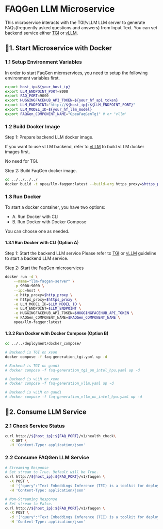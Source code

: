 # FAQGen LLM Microservice

This microservice interacts with the TGI/vLLM LLM server to generate FAQs(frequently asked questions and answers) from Input Text. You can set backend service either [TGI](../../../third_parties/tgi) or [vLLM](../../../third_parties/vllm).

## 🚀1. Start Microservice with Docker

### 1.1 Setup Environment Variables

In order to start FaqGen microservices, you need to setup the following environment variables first.

```bash
export host_ip=${your_host_ip}
export LLM_ENDPOINT_PORT=8008
export FAQ_PORT=9000
export HUGGINGFACEHUB_API_TOKEN=${your_hf_api_token}
export LLM_ENDPOINT="http://${host_ip}:${LLM_ENDPOINT_PORT}"
export LLM_MODEL_ID=${your_hf_llm_model}
export FAQGen_COMPONENT_NAME="OpeaFaqGenTgi" # or "vllm"
```

### 1.2 Build Docker Image

Step 1: Prepare backend LLM docker image.

If you want to use vLLM backend, refer to [vLLM](../../../third_parties/vllm/src) to build vLLM docker images first.

No need for TGI.

Step 2: Build FaqGen docker image.

```bash
cd ../../../../
docker build -t opea/llm-faqgen:latest --build-arg https_proxy=$https_proxy --build-arg http_proxy=$http_proxy -f comps/llms/src/faq-generation/Dockerfile .
```

### 1.3 Run Docker

To start a docker container, you have two options:

- A. Run Docker with CLI
- B. Run Docker with Docker Compose

You can choose one as needed.

#### 1.3.1 Run Docker with CLI (Option A)

Step 1: Start the backend LLM service
Please refer to [TGI](../../../third_parties/tgi/deployment/docker_compose/) or [vLLM](../../../third_parties/vllm/deployment/docker_compose/) guideline to start a backend LLM service.

Step 2: Start the FaqGen microservices

```bash
docker run -d \
    --name="llm-faqgen-server" \
    -p 9000:9000 \
    --ipc=host \
    -e http_proxy=$http_proxy \
    -e https_proxy=$https_proxy \
    -e LLM_MODEL_ID=$LLM_MODEL_ID \
    -e LLM_ENDPOINT=$LLM_ENDPOINT \
    -e HUGGINGFACEHUB_API_TOKEN=$HUGGINGFACEHUB_API_TOKEN \
    -e FAQGen_COMPONENT_NAME=$FAQGen_COMPONENT_NAME \
    opea/llm-faqgen:latest
```

#### 1.3.2 Run Docker with Docker Compose (Option B)

```bash
cd ../../deployment/docker_compose/

# Backend is TGI on xeon
docker compose -f faq-generation_tgi.yaml up -d

# Backend is TGI on gaudi
# docker compose -f faq-generation_tgi_on_intel_hpu.yaml up -d

# Backend is vLLM on xeon
# docker compose -f faq-generation_vllm.yaml up -d

# Backend is vLLM on gaudi
# docker compose -f faq-generation_vllm_on_intel_hpu.yaml up -d
```

## 🚀2. Consume LLM Service

### 2.1 Check Service Status

```bash
curl http://${host_ip}:${FAQ_PORT}/v1/health_check\
  -X GET \
  -H 'Content-Type: application/json'
```

### 2.2 Consume FAQGen LLM Service

```bash
# Streaming Response
# Set stream to True. Default will be True.
curl http://${host_ip}:${FAQ_PORT}/v1/faqgen \
  -X POST \
  -d '{"query":"Text Embeddings Inference (TEI) is a toolkit for deploying and serving open source text embeddings and sequence classification models. TEI enables high-performance extraction for the most popular models, including FlagEmbedding, Ember, GTE and E5.","max_tokens": 128}' \
  -H 'Content-Type: application/json'

# Non-Streaming Response
# Set stream to False.
curl http://${host_ip}:${FAQ_PORT}/v1/faqgen \
  -X POST \
  -d '{"query":"Text Embeddings Inference (TEI) is a toolkit for deploying and serving open source text embeddings and sequence classification models. TEI enables high-performance extraction for the most popular models, including FlagEmbedding, Ember, GTE and E5.","max_tokens": 128, "stream":false}' \
  -H 'Content-Type: application/json'
```
